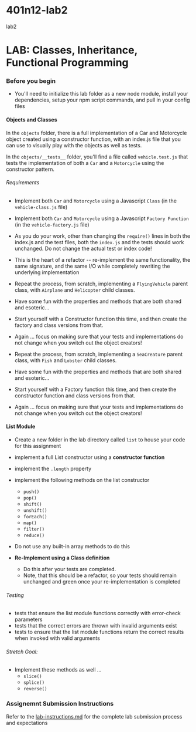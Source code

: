 # 401n12-lab2
lab2
# LAB: Classes, Inheritance, Functional Programming

### Before you begin
* You'll need to initialize this lab folder as a new node module, install your dependencies, setup your npm script commands, and pull in your config files

#### Objects and Classes
In the `objects` folder, there is a full implementation of a Car and Motorcycle object created using a constructor function, with an index.js file that you can use to visually play with the objects as well as tests.

In the `objects/__tests__` folder, you'll find a file called `vehicle.test.js` that tests the implementation of both a `Car` and a `Motorcycle` using the constructor pattern.

###### Requirements
* Implement both `Car` and `Motorcycle` using a Javascript `Class` (in the `vehicle-class.js` file)
* Implement both `Car` and `Motorcycle` using a Javascript `Factory Function` (in the `vehicle-factory.js` file)
* As you do your work, other than changing the `require()` lines in both the index.js and the test files, both the `index.js` and the tests should work unchanged. Do not change the actual test or index code!
* This is the heart of a refactor -- re-implement the same functionality, the same signature, and the same I/O while completely rewriting the underlying implementation

* Repeat the process, from scratch, implementing a `FlyingVehicle` parent class, with `Airplane` and `Helicopter` child classes.
* Have some fun with the properties and methods that are both shared and esoteric...
* Start yourself with a Constructor function this time, and then create the factory and class versions from that.
* Again ... focus on making sure that your tests and implementations do not change when you switch out the object creators!

* Repeat the process, from scratch, implementing a `SeaCreature` parent class, with `Fish` and `Lobster` child classes.
* Have some fun with the properties and methods that are both shared and esoteric...
* Start yourself with a Factory function this time, and then create the constructor function and class versions from that.
* Again ... focus on making sure that your tests and implementations do not change when you switch out the object creators!

#### List Module
  * Create a new folder in the lab directory called `list` to house your code for this assignment
  * implement a full List constructor using a **constructor function**
  * implement the `.length` property
  * implement the following methods on the list constructor
    * `push()`
    * `pop()`
    * `shift()`
    * `unshift()`
    * `forEach()`
    * `map()`
    * `filter()`
    * `reduce()`
  * Do not use any built-in array methods to do this
  
  * **Re-Implement using a Class definition**
    * Do this after your tests are completed.
    * Note, that this should be a refactor, so your tests should remain unchanged and green once your re-implementation is completed
  
###### Testing
* tests that ensure the list module functions correctly with error-check parameters
* tests that the correct errors are thrown with invalid arguments exist
* tests to ensure that the list module functions return the correct results when invoked with valid arguments

###### Stretch Goal:
  * Implement these methods as well ...
    * `slice()`
    * `splice()`
    * `reverse()`


### Assignemnt Submission Instructions
Refer to the [lab-instructions.md](../../reference/lab-instructions.md) for the complete lab submission process and expectations

